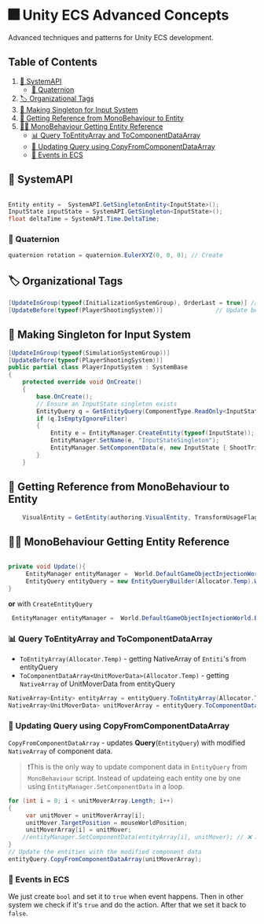 # 🎆 Unity ECS Advanced Concepts

Advanced techniques and patterns for Unity ECS development.

## Table of Contents

1. [🔌 SystemAPI](#-systemapi)
   - [🔄 Quaternion](#-quaternion)
2. [🏷️ Organizational Tags](#%EF%B8%8F-organizational-tags)
3. [🎯 Making Singleton for Input System](#-making-singleton-for-input-system)
4. [🔗 Getting Reference from MonoBehaviour to Entity](#-getting-reference-from-monobehaviour-to-entity)
5. [👩‍💼 MonoBehaviour Getting Entity Reference](#-monobehaviour-getting-entity-reference)
   - [📊 Query ToEntityArray and ToComponentDataArray](#-query-toentityarray-and-tocomponentdataarray)
   - [🔄 Updating Query using CopyFromComponentDataArray](#-updating-query-using-copyfromcomponentdataarray)
   - [📡 Events in ECS](#-events-in-ecs)

## 🔌 SystemAPI 

```csharp

Entity entity =  SystemAPI.GetSingletonEntity<InputState>();
InputState inputState = SystemAPI.GetSingleton<InputState>();
float deltaTime = SystemAPI.Time.DeltaTime;
```

### 🔄 Quaternion

```csharp
quaternion rotation = quaternion.EulerXYZ(0, 0, 0); // Create
```


## 🏷️ Organizational Tags 

```csharp
[UpdateInGroup(typeof(InitializationSystemGroup), OrderLast = true)] //Intilize in System group
[UpdateBefore(typeof(PlayerShootingSystem))]               // Update before PlayerShootingSystem
```

## 🎯 Making Singleton for Input System

```csharp
[UpdateInGroup(typeof(SimulationSystemGroup))]
[UpdateBefore(typeof(PlayerShootingSystem))] 
public partial class PlayerInputSystem : SystemBase 
{
    protected override void OnCreate()
    {
        base.OnCreate(); 
        // Ensure an InputState singleton exists
        EntityQuery q = GetEntityQuery(ComponentType.ReadOnly<InputState>());
        if (q.IsEmptyIgnoreFilter)
        {
            Entity e = EntityManager.CreateEntity(typeof(InputState));
            EntityManager.SetName(e, "InputStateSingleton");
            EntityManager.SetComponentData(e, new InputState { ShootTriggered = false });
        }
    } 
```

## 🔗 Getting Reference from MonoBehaviour to Entity 

```csharp
    VisualEntity = GetEntity(authoring.VisualEntity, TransformUsageFlags.Dynamic)
```


## 👩‍💼 MonoBehaviour Getting Entity Reference 


```csharp

private void Update(){
     EntityManager entityManager =  World.DefaultGameObjectInjectionWorld.EntityManager;
     EntityQuery entityQuery = new EntityQueryBuilder(Allocator.Temp).WithAll<UnitMoverData>().Build(entityManager);
}

```
**or** with `CreateEntityQuery`
```csharp
 EntityManager entityManager =  World.DefaultGameObjectInjectionWorld.EntityManager;
```


### 📊 Query ToEntityArray and ToComponentDataArray

- `ToEntityArray(Allocator.Temp)` - getting NativeArray of `Entiti`'s from entityQuery
- `ToComponentDataArray<UnitMoverData>(Allocator.Temp)` - getting `NativeArray` of UnitMoverData from entityQuery


```csharp 
NativeArray<Entity> entityArray = entityQuery.ToEntityArray(Allocator.Temp);;
NativeArray<UnitMoverData> unitMoverArray = entityQuery.ToComponentDataArray<UnitMoverData>(Allocator.Temp);;
```

### 🔄 Updating Query using CopyFromComponentDataArray

`CopyFromComponentDataArray` - updates **Query**(`EntityQuery`) with modified `NativeArray` of component data.

>❗️This is the only way to update component data in `EntityQuery` from `MonoBehaviour` script. Instead of updateing each entity one by one using `EntityManager.SetComponentData` in a loop.


```csharp
for (int i = 0; i < unitMoverArray.Length; i++)
{
     var unitMover = unitMoverArray[i];
     unitMover.TargetPosition = mouseWorldPosition;
     unitMoverArray[i] = unitMover;
    //entityManager.SetComponentData(entityArray[i], unitMover); // ❌ Not allowed in MonoBehaviour
}
// Update the entities with the modified component data
entityQuery.CopyFromComponentDataArray(unitMoverArray);
```
### 📡 Events in ECS 

We just create `bool` and set it to `true` when event happens. Then in other system we check if it's `true` and do the action. After that we set it back to `false`.

